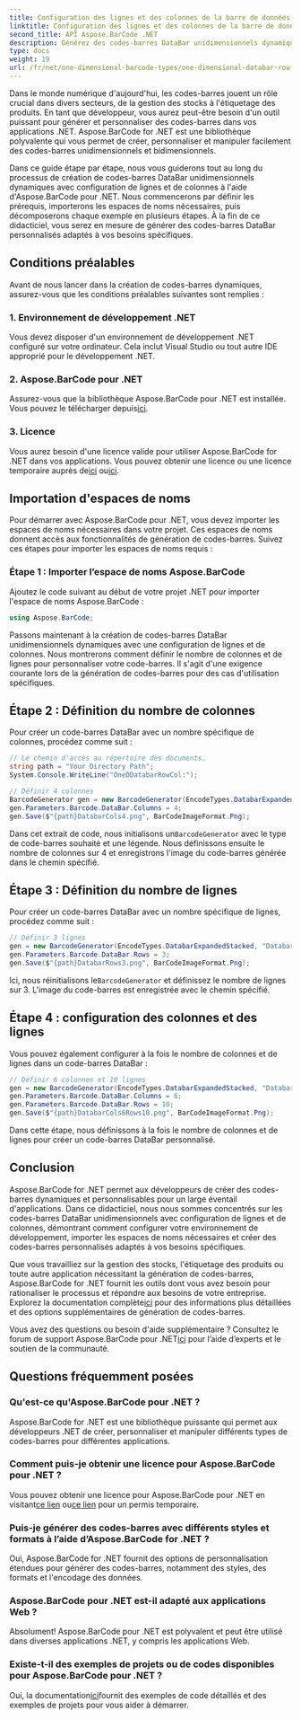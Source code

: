 ```yaml
---
title: Configuration des lignes et des colonnes de la barre de données unidimensionnelle
linktitle: Configuration des lignes et des colonnes de la barre de données unidimensionnelle
second_title: API Aspose.BarCode .NET
description: Générez des codes-barres DataBar unidimensionnels dynamiques avec une configuration de lignes et de colonnes dans .NET à l'aide d'Aspose.BarCode pour .NET. La personnalisation simplifiée !
type: docs
weight: 19
url: /fr/net/one-dimensional-barcode-types/one-dimensional-databar-row-column-configuration/
---
```


Dans le monde numérique d'aujourd'hui, les codes-barres jouent un rôle crucial dans divers secteurs, de la gestion des stocks à l'étiquetage des produits. En tant que développeur, vous aurez peut-être besoin d'un outil puissant pour générer et personnaliser des codes-barres dans vos applications .NET. Aspose.BarCode for .NET est une bibliothèque polyvalente qui vous permet de créer, personnaliser et manipuler facilement des codes-barres unidimensionnels et bidimensionnels.

Dans ce guide étape par étape, nous vous guiderons tout au long du processus de création de codes-barres DataBar unidimensionnels dynamiques avec configuration de lignes et de colonnes à l'aide d'Aspose.BarCode pour .NET. Nous commencerons par définir les prérequis, importerons les espaces de noms nécessaires, puis décomposerons chaque exemple en plusieurs étapes. À la fin de ce didacticiel, vous serez en mesure de générer des codes-barres DataBar personnalisés adaptés à vos besoins spécifiques.

## Conditions préalables

Avant de nous lancer dans la création de codes-barres dynamiques, assurez-vous que les conditions préalables suivantes sont remplies :

### 1. Environnement de développement .NET

Vous devez disposer d'un environnement de développement .NET configuré sur votre ordinateur. Cela inclut Visual Studio ou tout autre IDE approprié pour le développement .NET.

### 2. Aspose.BarCode pour .NET

 Assurez-vous que la bibliothèque Aspose.BarCode pour .NET est installée. Vous pouvez le télécharger depuis[ici](https://releases.aspose.com/barcode/net/).

### 3. Licence

 Vous aurez besoin d'une licence valide pour utiliser Aspose.BarCode for .NET dans vos applications. Vous pouvez obtenir une licence ou une licence temporaire auprès de[ici](https://purchase.aspose.com/buy) ou[ici](https://purchase.aspose.com/temporary-license/).

## Importation d'espaces de noms

Pour démarrer avec Aspose.BarCode pour .NET, vous devez importer les espaces de noms nécessaires dans votre projet. Ces espaces de noms donnent accès aux fonctionnalités de génération de codes-barres. Suivez ces étapes pour importer les espaces de noms requis :

### Étape 1 : Importer l’espace de noms Aspose.BarCode

Ajoutez le code suivant au début de votre projet .NET pour importer l'espace de noms Aspose.BarCode :

```csharp
using Aspose.BarCode;
```

Passons maintenant à la création de codes-barres DataBar unidimensionnels dynamiques avec une configuration de lignes et de colonnes. Nous montrerons comment définir le nombre de colonnes et de lignes pour personnaliser votre code-barres. Il s'agit d'une exigence courante lors de la génération de codes-barres pour des cas d'utilisation spécifiques.

## Étape 2 : Définition du nombre de colonnes

Pour créer un code-barres DataBar avec un nombre spécifique de colonnes, procédez comme suit :

```csharp
// Le chemin d'accès au répertoire des documents.
string path = "Your Directory Path";
System.Console.WriteLine("OneDDatabarRowCol:");

// Définir 4 colonnes
BarcodeGenerator gen = new BarcodeGenerator(EncodeTypes.DatabarExpandedStacked, "Databar Expanded Stacked long");
gen.Parameters.Barcode.DataBar.Columns = 4;
gen.Save($"{path}DatabarCols4.png", BarCodeImageFormat.Png);
```

 Dans cet extrait de code, nous initialisons un`BarcodeGenerator` avec le type de code-barres souhaité et une légende. Nous définissons ensuite le nombre de colonnes sur 4 et enregistrons l'image du code-barres générée dans le chemin spécifié.

## Étape 3 : Définition du nombre de lignes

Pour créer un code-barres DataBar avec un nombre spécifique de lignes, procédez comme suit :

```csharp
// Définir 3 lignes
gen = new BarcodeGenerator(EncodeTypes.DatabarExpandedStacked, "Databar Expanded Stacked long");
gen.Parameters.Barcode.DataBar.Rows = 3;
gen.Save($"{path}DatabarRows3.png", BarCodeImageFormat.Png);
```

 Ici, nous réinitialisons le`BarcodeGenerator` et définissez le nombre de lignes sur 3. L'image du code-barres est enregistrée avec le chemin spécifié.

## Étape 4 : configuration des colonnes et des lignes

Vous pouvez également configurer à la fois le nombre de colonnes et de lignes dans un code-barres DataBar :

```csharp
// Définir 6 colonnes et 10 lignes
gen = new BarcodeGenerator(EncodeTypes.DatabarExpandedStacked, "Databar Expanded Stacked long");
gen.Parameters.Barcode.DataBar.Columns = 6;
gen.Parameters.Barcode.DataBar.Rows = 10;
gen.Save($"{path}DatabarCols6Rows10.png", BarCodeImageFormat.Png);
```

Dans cette étape, nous définissons à la fois le nombre de colonnes et de lignes pour créer un code-barres DataBar personnalisé.

## Conclusion

Aspose.BarCode for .NET permet aux développeurs de créer des codes-barres dynamiques et personnalisables pour un large éventail d'applications. Dans ce didacticiel, nous nous sommes concentrés sur les codes-barres DataBar unidimensionnels avec configuration de lignes et de colonnes, démontrant comment configurer votre environnement de développement, importer les espaces de noms nécessaires et créer des codes-barres personnalisés adaptés à vos besoins spécifiques.

 Que vous travailliez sur la gestion des stocks, l'étiquetage des produits ou toute autre application nécessitant la génération de codes-barres, Aspose.BarCode for .NET fournit les outils dont vous avez besoin pour rationaliser le processus et répondre aux besoins de votre entreprise. Explorez la documentation complète[ici](https://reference.aspose.com/barcode/net/) pour des informations plus détaillées et des options supplémentaires de génération de codes-barres.

Vous avez des questions ou besoin d'aide supplémentaire ? Consultez le forum de support Aspose.BarCode pour .NET[ici](https://forum.aspose.com/c/barcode/13) pour l’aide d’experts et le soutien de la communauté.

## Questions fréquemment posées

### Qu'est-ce qu'Aspose.BarCode pour .NET ?
Aspose.BarCode for .NET est une bibliothèque puissante qui permet aux développeurs .NET de créer, personnaliser et manipuler différents types de codes-barres pour différentes applications.

### Comment puis-je obtenir une licence pour Aspose.BarCode pour .NET ?
 Vous pouvez obtenir une licence pour Aspose.BarCode pour .NET en visitant[ce lien](https://purchase.aspose.com/buy) ou[ce lien](https://purchase.aspose.com/temporary-license/) pour un permis temporaire.

### Puis-je générer des codes-barres avec différents styles et formats à l’aide d’Aspose.BarCode for .NET ?
Oui, Aspose.BarCode for .NET fournit des options de personnalisation étendues pour générer des codes-barres, notamment des styles, des formats et l'encodage des données.

### Aspose.BarCode pour .NET est-il adapté aux applications Web ?
Absolument! Aspose.BarCode pour .NET est polyvalent et peut être utilisé dans diverses applications .NET, y compris les applications Web.

### Existe-t-il des exemples de projets ou de codes disponibles pour Aspose.BarCode pour .NET ?
 Oui, la documentation[ici](https://reference.aspose.com/barcode/net/)fournit des exemples de code détaillés et des exemples de projets pour vous aider à démarrer.


